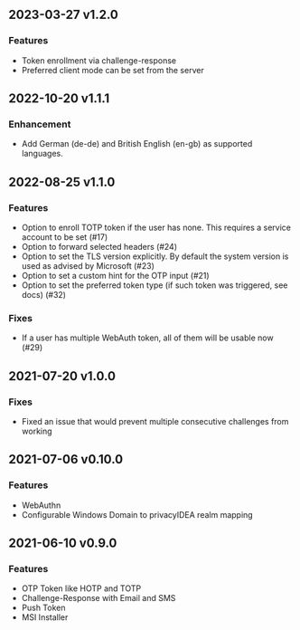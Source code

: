 ## 2023-03-27 v1.2.0

### Features
* Token enrollment via challenge-response
* Preferred client mode can be set from the server


## 2022-10-20 v1.1.1

### Enhancement
* Add German (de-de) and British English (en-gb) as supported languages.


## 2022-08-25 v1.1.0

### Features
* Option to enroll TOTP token if the user has none. This requires a service account to be set (#17)
* Option to forward selected headers (#24)
* Option to set the TLS version explicitly. By default the system version is used as advised by Microsoft (#23)
* Option to set a custom hint for the OTP input (#21)
* Option to set the preferred token type (if such token was triggered, see docs) (#32)

### Fixes
* If a user has multiple WebAuth token, all of them will be usable now (#29)


## 2021-07-20 v1.0.0

### Fixes
* Fixed an issue that would prevent multiple consecutive challenges from working


## 2021-07-06 v0.10.0

### Features
* WebAuthn
* Configurable Windows Domain to privacyIDEA realm mapping


## 2021-06-10 v0.9.0

### Features
* OTP Token like HOTP and TOTP
* Challenge-Response with Email and SMS
* Push Token
* MSI Installer
